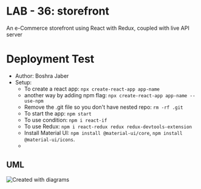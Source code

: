# LAB - 36: storefront
An e-Commerce storefront using React with Redux, coupled with  live API server


# Deployment Test
* Author: Boshra Jaber
* Setup: 
  - To create a react app: `npx create-react-app app-name`
  - another way by adding npm flag: `npx create-react-app app-name --use-npm`
  - Remove the .git file so you don't have nested repo: `rm -rf .git`
  - To start the app: `npm start`
  - To use condition: `npm i react-if`
  - To use Redux: `npm i react-redux redux redux-devtools-extension`
  - Install Material UI: `npm install @material-ui/core`, `npm install @material-ui/icons`.
  - 



## UML
![Created with diagrams]()



